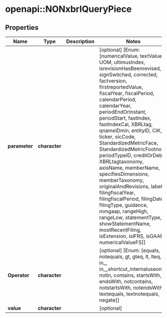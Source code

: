 # openapi::NONxbrlQueryPiece


## Properties
Name | Type | Description | Notes
------------ | ------------- | ------------- | -------------
**parameter** | **character** |  | [optional] [Enum: [numericalValue, textValue, UOM, ultimusIndex, isrevisionHasBeenrevised, signSwitched, corrected, factversion, firstreportedValue, fiscalYear, fiscalPeriod, calendarPeriod, calendarYear, periodEndOrInstant, periodStart, fastIndex, fastIndexCal, XBRLtag, qnameIDmin, entityID, CIK, ticker, sicCode, StandardizedMetricFace, StandardizedMetricFootnote, periodTypeID, creditOrDebit, XBRLtagtaxonomy, axisName, memberName, specifiesDimensions, memberTaxonomy, originalAndRevisions, label, filingfiscalYear, filingfiscalPeriod, filingDate, filingType, guidance, nongaap, rangeHigh, rangeLow, statementType, showStatementName, mostRecentFiling, isExtension, isIFRS, isGAAP, numericalValueFS]] 
**Operator** | **character** |  | [optional] [Enum: [equals, notequals, gt, gteq, lt, lteq, in_, in__shortcut_internaluseonly, notin, contains, startsWith, endsWith, notcontains, notstartsWith, notendsWith, textequals, textnotequals, negate]] 
**value** | **character** |  | [optional] 


